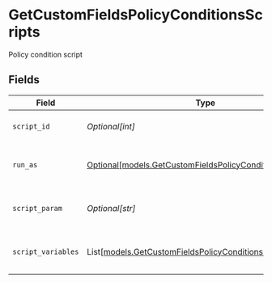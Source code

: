 # GetCustomFieldsPolicyConditionsScripts

Policy condition script


## Fields

| Field                                                                                                                      | Type                                                                                                                       | Required                                                                                                                   | Description                                                                                                                |
| -------------------------------------------------------------------------------------------------------------------------- | -------------------------------------------------------------------------------------------------------------------------- | -------------------------------------------------------------------------------------------------------------------------- | -------------------------------------------------------------------------------------------------------------------------- |
| `script_id`                                                                                                                | *Optional[int]*                                                                                                            | :heavy_minus_sign:                                                                                                         | Policy condition script id                                                                                                 |
| `run_as`                                                                                                                   | [Optional[models.GetCustomFieldsPolicyConditionsRunAs]](../models/getcustomfieldspolicyconditionsrunas.md)                 | :heavy_minus_sign:                                                                                                         | Policy condition script runAs                                                                                              |
| `script_param`                                                                                                             | *Optional[str]*                                                                                                            | :heavy_minus_sign:                                                                                                         | Policy condition script parameter                                                                                          |
| `script_variables`                                                                                                         | List[[models.GetCustomFieldsPolicyConditionsScriptVariables](../models/getcustomfieldspolicyconditionsscriptvariables.md)] | :heavy_minus_sign:                                                                                                         | Policy condition script variables                                                                                          |